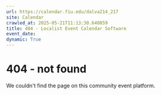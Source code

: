 ```yaml
---
url: https://calendar.fiu.edu/dalva214_217
site: Calendar
crawled_at: 2025-05-21T11:13:30.640859
title: 404 - Localist Event Calendar Software
event_date: 
dynamic: True
---
```


# 404 - not found
We couldn't find the page on this community event platform.
